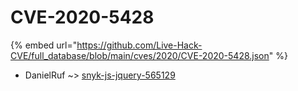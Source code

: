 # CVE-2020-5428
{% embed url="https://github.com/Live-Hack-CVE/full_database/blob/main/cves/2020/CVE-2020-5428.json" %}

* DanielRuf ~> [snyk-js-jquery-565129](https://www.alice-snow.ru/2020/database/cve-2020-5428/snyk-js-jquery-565129-danielruf)